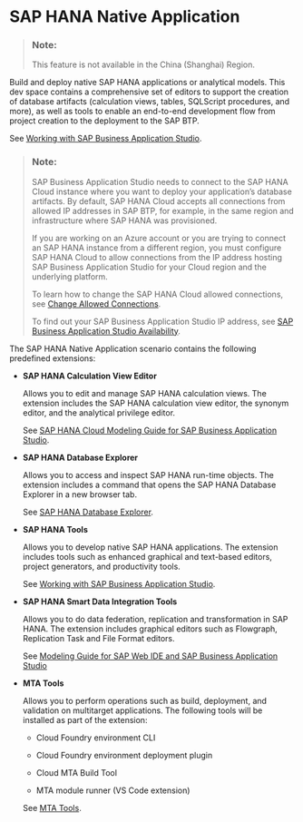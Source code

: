 <!-- loio7eae9c5e799e4f70946114f74f413ae9 -->

# SAP HANA Native Application

> ### Note:  
> This feature is not available in the China \(Shanghai\) Region.

Build and deploy native SAP HANA applications or analytical models. This dev space contains a comprehensive set of editors to support the creation of database artifacts \(calculation views, tables, SQLScript procedures, and more\), as well as tools to enable an end-to-end development flow from project creation to the deployment to the SAP BTP.

See [Working with SAP Business Application Studio](https://help.sap.com/viewer/c2b99f19e9264c4d9ae9221b22f6f589/latest/en-US).

> ### Note:  
> SAP Business Application Studio needs to connect to the SAP HANA Cloud instance where you want to deploy your application’s database artifacts. By default, SAP HANA Cloud accepts all connections from allowed IP addresses in SAP BTP, for example, in the same region and infrastructure where SAP HANA was provisioned.
> 
> If you are working on an Azure account or you are trying to connect an SAP HANA instance from a different region, you must configure SAP HANA Cloud to allow connections from the IP address hosting SAP Business Application Studio for your Cloud region and the underlying platform.
> 
> To learn how to change the SAP HANA Cloud allowed connections, see [Change Allowed Connections](https://help.sap.com/viewer/db19c7071e5f4101837e23f06e576495/latest/en-US/770d34deb86d4eb49dc944ce9921228c.html).
> 
> To find out your SAP Business Application Studio IP address, see [SAP Business Application Studio Availability](SAP_Business_Application_Studio_Availability_8509485.md).

The SAP HANA Native Application scenario contains the following predefined extensions:

-   **SAP HANA Calculation View Editor**

    Allows you to edit and manage SAP HANA calculation views. The extension includes the SAP HANA calculation view editor, the synonym editor, and the analytical privilege editor.

    See [SAP HANA Cloud Modeling Guide for SAP Business Application Studio](https://help.sap.com/viewer/d625b46ef0b445abb2c2fd9ba008c265/latest/en-US/9ed48614318a4831a8a6b3e3222a05f0.html).

-   **SAP HANA Database Explorer**

    Allows you to access and inspect SAP HANA run-time objects. The extension includes a command that opens the SAP HANA Database Explorer in a new browser tab.

    See [SAP HANA Database Explorer](https://help.sap.com/viewer/a2cea64fa3ac4f90a52405d07600047b/cloud/en-US/7fa981c8f1b44196b243faeb4afb5793.html).

-   **SAP HANA Tools**

    Allows you to develop native SAP HANA applications. The extension includes tools such as enhanced graphical and text-based editors, project generators, and productivity tools.

    See [Working with SAP Business Application Studio](https://help.sap.com/viewer/c2b99f19e9264c4d9ae9221b22f6f589/latest/en-US).

-   **SAP HANA Smart Data Integration Tools**

    Allows you to do data federation, replication and transformation in SAP HANA. The extension includes graphical editors such as Flowgraph, Replication Task and File Format editors.

    See [Modeling Guide for SAP Web IDE and SAP Business Application Studio](https://help.sap.com/viewer/cc7ebd3f344a4cdda20966a7617f52d8/latest/en-US/b72a6833d8d54aa2be4c199ac4db6996.html)

-   **MTA Tools**

    Allows you to perform operations such as build, deployment, and validation on multitarget applications. The following tools will be installed as part of the extension:

    -   Cloud Foundry environment CLI

    -   Cloud Foundry environment deployment plugin

    -   Cloud MTA Build Tool

    -   MTA module runner \(VS Code extension\)

    See [MTA Tools](https://help.sap.com/viewer/209802f55bfd47fcaccecf1241df99f8/Cloud/en-US).


